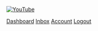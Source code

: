 
[![YouTube](htttps://youtube.com/AnkushTechCreator)](htttps://youtube.com/AnkushTechCreator)
<div class="button-group minor-group">
    <a href="#" class="button primary">Dashboard</a>
    <a href="#" class="button">Inbox</a>
    <a href="#" class="button">Account</a>
    <a href="#" class="button">Logout</a>
</div>
